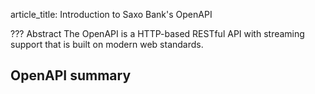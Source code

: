 article_title: Introduction to Saxo Bank's OpenAPI

??? Abstract
    The OpenAPI is a HTTP-based RESTful API with streaming support that is built on modern web standards.

## OpenAPI summary
